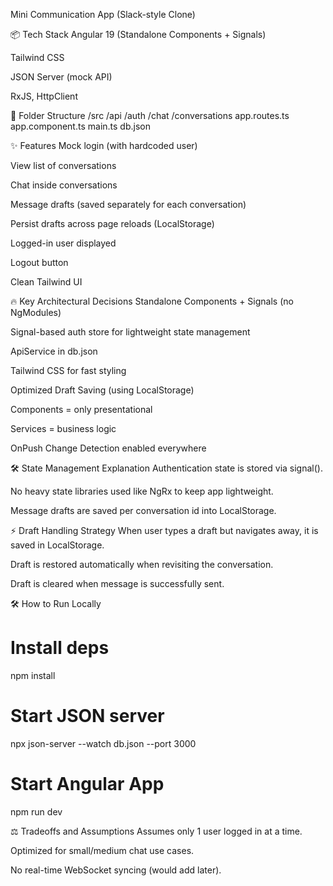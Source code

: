 Mini Communication App (Slack-style Clone)

📦 Tech Stack
Angular 19 (Standalone Components + Signals)

Tailwind CSS

JSON Server (mock API)

RxJS, HttpClient

📂 Folder Structure
/src
  /api
  /auth
  /chat
  /conversations
  app.routes.ts
  app.component.ts
main.ts
db.json

✨ Features
Mock login (with hardcoded user)

View list of conversations

Chat inside conversations

Message drafts (saved separately for each conversation)

Persist drafts across page reloads (LocalStorage)

Logged-in user displayed

Logout button

Clean Tailwind UI

🔥 Key Architectural Decisions
Standalone Components + Signals (no NgModules)

Signal-based auth store for lightweight state management

ApiService in db.json

Tailwind CSS for fast styling

Optimized Draft Saving (using LocalStorage)

Components = only presentational

Services = business logic

OnPush Change Detection enabled everywhere

🛠 State Management Explanation
Authentication state is stored via signal().

No heavy state libraries used like NgRx to keep app lightweight.

Message drafts are saved per conversation id into LocalStorage.

⚡ Draft Handling Strategy
When user types a draft but navigates away, it is saved in LocalStorage.

Draft is restored automatically when revisiting the conversation.

Draft is cleared when message is successfully sent.

🛠 How to Run Locally
# Install deps
npm install

# Start JSON server
npx json-server --watch db.json --port 3000

# Start Angular App
npm run dev

⚖️ Tradeoffs and Assumptions
Assumes only 1 user logged in at a time.

Optimized for small/medium chat use cases.

No real-time WebSocket syncing (would add later).